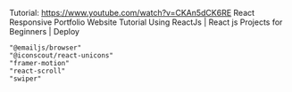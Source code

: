 Tutorial: https://www.youtube.com/watch?v=CKAn5dCK6RE
React Responsive Portfolio Website Tutorial Using ReactJs | React js Projects for Beginners | Deploy

    "@emailjs/browser"
    "@iconscout/react-unicons"
    "framer-motion"
    "react-scroll"
    "swiper"
